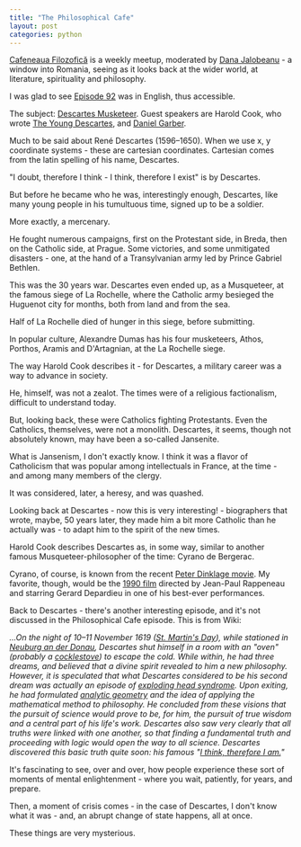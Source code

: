 ```yaml
---
title: "The Philosophical Cafe"
layout: post
categories: python
---
```


[Cafeneaua Filozofică](https://www.youtube.com/@Cafeneauafilosofica) is a weekly meetup, moderated by [Dana Jalobeanu](https://danajalobeanu.com/) - a window into Romania, seeing as it looks back at the wider world, at literature, spirituality and philosophy.

I was glad to see [Episode 92](https://www.youtube.com/watch?v=qsZ92iGzT4E) was in English, thus accessible.

The subject: [Descartes Musketeer](https://www.youtube.com/watch?v=qsZ92iGzT4E). Guest speakers are Harold Cook, who wrote [The Young Descartes](https://www.amazon.com/Young-Descartes-Nobility-Rumor-War/dp/022646296X), and [Daniel Garber](https://press.uchicago.edu/ucp/books/book/chicago/D/bo3646202.html).

Much to be said about René Descartes (1596–1650). When we use x, y coordinate systems - these are cartesian coordinates. Cartesian comes from the latin spelling of his name, Descartes.

"I doubt, therefore I think - I think, therefore I exist" is by Descartes.

But before he became who he was, interestingly enough, Descartes, like many young people in his tumultuous time, signed up to be a soldier.

More exactly, a mercenary.

He fought numerous campaigns, first on the Protestant side, in Breda, then on the Catholic side, at Prague. Some victories, and some unmitigated disasters - one, at the hand of a Transylvanian army led by Prince Gabriel Bethlen.

This was the 30 years war. Descartes even ended up, as a Musqueteer, at the famous siege of La Rochelle, where the Catholic army besieged the Huguenot city for months, both from land and from the sea.

Half of La Rochelle died of hunger in this siege, before submitting.

In popular culture, Alexandre Dumas has his four musketeers, Athos, Porthos, Aramis and D'Artagnian, at the La Rochelle siege.

The way Harold Cook describes it - for Descartes, a military career was a way to advance in society.

He, himself, was not a zealot. The times were of a religious factionalism, difficult to understand today.

But, looking back, these were Catholics fighting Protestants. Even the Catholics, themselves, were not a monolith. Descartes, it seems, though not absolutely known, may have been a so-called Jansenite.

What is Jansenism, I don't exactly know. I think it was a flavor of Catholicism that was popular among intellectuals in France, at the time - and among many members of the clergy.

It was considered, later, a heresy, and was quashed.

Looking back at Descartes - now this is very interesting! - biographers that wrote, maybe, 50 years later, they made him a bit more Catholic than he actually was - to adapt him to the spirit of the new times.

Harold Cook describes Descartes as, in some way, similar to another famous Musqueteer-philosopher of the time: Cyrano de Bergerac.

Cyrano, of course, is known from the recent [Peter Dinklage movie](https://www.imdb.com/title/tt12889404/). My favorite, though, would be the [1990 film](https://en.wikipedia.org/wiki/Cyrano_de_Bergerac_(1990_film)) directed by Jean-Paul Rappeneau and starring Gerard Depardieu in one of his best-ever performances.

Back to Descartes - there's another interesting episode, and it's not discussed in the Philosophical Cafe episode. This is from Wiki:

_...On the night of 10–11 November 1619 ([St. Martin's Day](https://en.wikipedia.org/wiki/St._Martin%27s_Day)), while stationed in [Neuburg an der Donau](https://en.wikipedia.org/wiki/Neuburg_an_der_Donau), Descartes shut himself in a room with an "oven" (probably a [cocklestove](https://en.wikipedia.org/wiki/Cocklestove)) to escape the cold. While within, he had three dreams, and believed that a divine spirit revealed to him a new philosophy. However, it is speculated that what Descartes considered to be his second dream was actually an episode of [exploding head syndrome](https://en.wikipedia.org/wiki/Exploding_head_syndrome). Upon exiting, he had formulated [analytic geometry](https://en.wikipedia.org/wiki/Analytic_geometry) and the idea of applying the mathematical method to philosophy. He concluded from these visions that the pursuit of science would prove to be, for him, the pursuit of true wisdom and a central part of his life's work. Descartes also saw very clearly that all truths were linked with one another, so that finding a fundamental truth and proceeding with logic would open the way to all science. Descartes discovered this basic truth quite soon: his famous "[I think, therefore I am.](https://en.wikipedia.org/wiki/Cogito,_ergo_sum)"_

It's fascinating to see, over and over, how people experience these sort of moments of mental enlightenment - where you wait, patiently, for years, and prepare.

Then, a moment of crisis comes - in the case of Descartes, I don't know what it was - and, an abrupt change of state happens, all at once.

These things are very mysterious.

